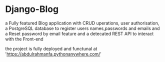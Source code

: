 # Django-Blog

a Fully featured Blog application with CRUD uperations, user authorisation, a PostgreSQL database to register users names,passwords and emails
and a Reset password by email feature and a detecated REST API to interact with the Front-end

the project is fully deployed and functunal at 'https://abdulrahmanfa.pythonanywhere.com/'
